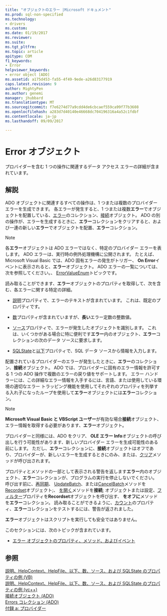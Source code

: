 ```yaml
---
title: "オブジェクトのエラー |Microsoft ドキュメント"
ms.prod: sql-non-specified
ms.technology:
- drivers
ms.custom: 
ms.date: 01/19/2017
ms.reviewer: 
ms.suite: 
ms.tgt_pltfrm: 
ms.topic: article
apitype: COM
f1_keywords:
- Error
helpviewer_keywords:
- error object [ADO]
ms.assetid: a175d453-fa55-4f49-9ede-a26d83177919
caps.latest.revision: 9
author: MightyPen
ms.author: genemi
manager: jhubbard
ms.translationtype: MT
ms.sourcegitcommit: f7e6274d77a9cdd4de6cbcaef559ca99f77b3608
ms.openlocfilehash: a283d7d40140e46668dc704196316a4a52c1fdbf
ms.contentlocale: ja-jp
ms.lasthandoff: 09/09/2017

---
```

# <a name="error-object"></a>Error オブジェクト
プロバイダーを含む 1 つの操作に関連するデータ アクセス エラーの詳細が含まれています。  
  
## <a name="remarks"></a>解説  
 ADO オブジェクトに関連するすべての操作は、1 つまたは複数のプロバイダー エラーを生成できます。 各エラーが発生すると、1 つまたは複数**エラー**でオブジェクトを配置している、[エラー](../../../ado/reference/ado-api/errors-collection-ado.md)のコレクション、[接続](../../../ado/reference/ado-api/connection-object-ado.md)オブジェクト。 ADO の別の操作が、エラーを生成するときに、**エラー**コレクションをクリアすると、および一連の新しい**エラー**でオブジェクトを配置、**エラー**コレクション。  
  
> [!NOTE]
>  各**エラー**オブジェクトは ADO エラーではなく、特定のプロバイダー エラーを表します。 ADO エラーは、実行時の例外処理機構に公開されます。 たとえば、Microsoft Visual Basic では、ADO 固有エラーの発生がトリガー、 **On Error**イベントに表示されると、**エラー**オブジェクト。 ADO エラーの一覧については、次を参照してください。、 [ErrorValueEnum](../../../ado/reference/ado-api/errorvalueenum.md)トピックです。  
  
 読み取ることができます、**エラー**オブジェクトのプロパティを取得して、次を含む、各エラーに関する特定の詳細。  
  
-   [説明](../../../ado/reference/ado-api/description-property.md)プロパティで、エラーのテキストが含まれています。 これは、既定のプロパティです。  
  
-   [数](../../../ado/reference/ado-api/number-property-ado.md)プロパティが含まれていますが、**長い**エラー定数の整数値。  
  
-   [ソース](../../../ado/reference/ado-api/source-property-ado-error.md)プロパティで、エラーが発生したオブジェクトを識別します。 これは、いくつかがある場合に特に便利です**エラー**内のオブジェクト、**エラー**コレクションの次のデータ ソースに要求します。  
  
-   [SQLState](../../../ado/reference/ado-api/sqlstate-property.md)と[以下](../../../ado/reference/ado-api/nativeerror-property-ado.md)プロパティで、SQL データ ソースから情報を入力します。  
  
 配置されているプロバイダーのエラーが発生したときに、**エラー**のコレクション、**接続**オブジェクト。 ADO では、プロバイダーに固有のエラー情報を許可する 1 つの ADO 操作で複数のエラーの戻り値をサポートします。 エラー ハンドラーには、この詳細なエラー情報を入手するには、言語、または使用している環境の適切なエラー トラッピング機能を使用してそれぞれのプロパティを列挙する入れ子になったループを使用して**エラー**オブジェクトには**エラー**コレクション。  
  
> [!NOTE]
>  **Microsoft Visual Basic と VBScript ユーザー**が有効な場合**接続**オブジェクト、エラー情報を取得する必要があります、**エラー**オブジェクト。  
  
 プロバイダーと同様には、ADO をクリア、 **OLE エラー Info**オブジェクトの呼び出しを行う可能性があります、新しいプロバイダー エラーを生成可能性のある前にします。 ただし、**エラー**コレクションに、**接続**オブジェクトはオフであり、プロバイダーが、新しいエラーを生成するときにのみ、または、[クリア](../../../ado/reference/ado-api/clear-method-ado.md)メソッドが呼び出されます。  
  
 プロパティとメソッドの一部として表示される警告を返します**エラー**内のオブジェクト、**エラー**コレクションが、プログラムの実行を停止しないでください。 呼び出す前に、[再同期](../../../ado/reference/ado-api/resync-method.md)、 [UpdateBatch](../../../ado/reference/ado-api/updatebatch-method.md)、または[CancelBatch](../../../ado/reference/ado-api/cancelbatch-method-ado.md)メソッドを[Recordset](../../../ado/reference/ado-api/recordset-object-ado.md)オブジェクト;、 [を開く](../../../ado/reference/ado-api/open-method-ado-connection.md)メソッドを**接続**; オブジェクトまたは設定、[フィルター](../../../ado/reference/ado-api/filter-property.md)プロパティを**Recordset**オブジェクトを呼び出す、 **をオフに**メソッドを**エラー**コレクション。 読み取ることができるように、[カウント](../../../ado/reference/ado-api/count-property-ado.md)のプロパティ、**エラー**コレクションをテストするには、警告が返されました。  
  
 **エラー**オブジェクトはスクリプトを実行しても安全ではありません。  
  
 このセクションには、次のトピックが含まれています。  
  
-   [エラー オブジェクトのプロパティ、メソッド、およびイベント](../../../ado/reference/ado-api/error-object-properties-methods-and-events.md)  
  
## <a name="see-also"></a>参照  
 [説明、HelpContext、HelpFile、以下、数、ソース、および SQLState のプロパティの例 (VB)](../../../ado/reference/ado-api/description-helpcontext-helpfile-nativeerror-number-source-example-vb.md)   
 [説明、HelpContext、HelpFile、以下、数、ソース、および SQLState のプロパティの例 (vc++)](../../../ado/reference/ado-api/description-helpcontext-helpfile-nativeerror-number-source-example-vc.md)   
 [接続オブジェクト (ADO)](../../../ado/reference/ado-api/connection-object-ado.md)   
 [Errors コレクション (ADO)](../../../ado/reference/ado-api/errors-collection-ado.md)   
 [付録 a: プロバイダー](../../../ado/guide/appendixes/appendix-a-providers.md)

